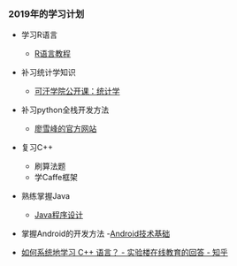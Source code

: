 ### 2019年的学习计划

- 学习R语言
  - [R语言教程](http://www.math.pku.edu.cn/teachers/lidf/docs/Rbook/html/_Rbook/index.html)
- 补习统计学知识
  - [可汗学院公开课：统计学](http://open.163.com/special/Khan/khstatistics.html)

- 补习python全栈开发方法
  - [廖雪峰的官方网站](https://www.liaoxuefeng.com/wiki/0014316089557264a6b348958f449949df42a6d3a2e542c000)

- 复习C++
  - 刷算法题
  - 学Caffe框架

- 熟练掌握Java
  - [Java程序设计](http://jinxuliang.com/course2/CoursePortal/Details/54004d84137e45731c99035b)

- 掌握Android的开发方法
  -[Android技术基础](http://jinxuliang.com/course2/CoursePortal/Details/5642fa1ac89f08ac304482d0)
- [如何系统地学习 C++ 语言？ - 实验楼在线教育的回答 - 知乎](https://www.zhihu.com/question/23447320/answer/546453265)
